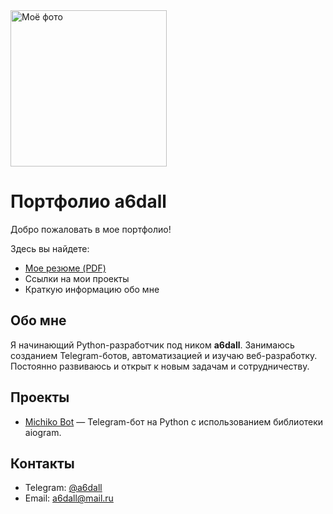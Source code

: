 <img src="https://github.com/a6dall/portfolio/blob/main/" alt="Моё фото" width="250"/>

# Портфолио a6dall

Добро пожаловать в мое портфолио!

Здесь вы найдете:
- [Мое резюме (PDF)](https://github.com/a6dall/portfolio/blob/main/resume.pdf)
- Ссылки на мои проекты
- Краткую информацию обо мне

## Обо мне

Я начинающий Python-разработчик под ником **a6dall**. Занимаюсь созданием Telegram-ботов, автоматизацией и изучаю веб-разработку. Постоянно развиваюсь и открыт к новым задачам и сотрудничеству.

## Проекты

- [Michiko Bot](https://github.com/a6dall/michiko_bot) — Telegram-бот на Python с использованием библиотеки aiogram.

## Контакты

- Telegram: [@a6dall](https://t.me/a6dall)
- Email: a6dall@mail.ru

